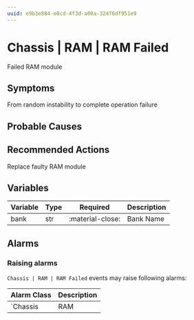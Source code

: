 ```yaml
---
uuid: e9b3e884-e0cd-4f3d-a00a-324f6df951e9
---
```

# Chassis | RAM | RAM Failed

Failed RAM module

## Symptoms

From random instability to complete operation failure

## Probable Causes

## Recommended Actions

Replace faulty RAM module

## Variables

Variable | Type | Required | Description
--- | --- | --- | ---
bank | str | :material-close: | Bank Name

## Alarms

### Raising alarms

`Chassis | RAM | RAM Failed` events may raise following alarms:

Alarm Class | Description
--- | ---
`Chassis | RAM | RAM Failed` | dispose
